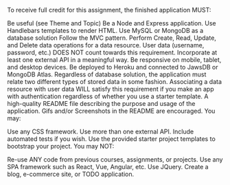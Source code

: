 To receive full credit for this assignment, the finished application MUST:

Be useful (see Theme and Topic)
Be a Node and Express application.
Use Handlebars templates to render HTML.
Use MySQL or MongoDB as a database solution
Follow the MVC pattern.
Perform Create, Read, Update, and Delete data operations for a data resource. User data (username, password, etc.) DOES NOT count towards this requirement.
Incorporate at least one external API in a meaningful way.
Be responsive on mobile, tablet, and desktop devices.
Be deployed to Heroku and connected to JawsDB or MongoDB Atlas.
Regardless of database solution, the application must relate two different types of stored data in some fashion. Associating a data resource with user data WILL satisfy this requirement if you make an app with authentication regardless of whether you use a starter template.
A high-quality README file describing the purpose and usage of the application. Gifs and/or Screenshots in the README are encouraged.
You may:

Use any CSS framework.
Use more than one external API.
Include automated tests if you wish.
Use the provided starter project templates to bootstrap your project.
You may NOT:

Re-use ANY code from previous courses, assignments, or projects.
Use any SPA framework such as React, Vue, Angular, etc.
Use JQuery.
Create a blog, e-commerce site, or TODO application.
